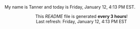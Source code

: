 My name is Tanner and today is Friday, January 12, 4:13 PM EST.

<p align="center">This <i>README</i> file is generated <b>every 3 hours</b>!</br>Last refresh: Friday, January 12, 4:13 PM EST<br /></p>
